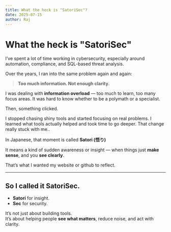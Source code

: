 ```yaml
---
title: What the heck is "SatoriSec"?
date: 2025-07-15
author: Raj
---
```


# What the heck is "SatoriSec"

I’ve spent a lot of time working in cybersecurity, especially around automation, compliance, and SQL-based threat analysis.

Over the years, I ran into the same problem again and again:  
> **Too much information. Not enough clarity.**

<!-- more -->

I was dealing with **information overload** — too much to learn, too many focus areas. It was hard to know whether to be a polymath or a specialist.

Then, something clicked.

I stopped chasing shiny tools and started focusing on real problems. I learned what tools actually helped and took time to go deeper. That change really stuck with me..

In Japanese, that moment is called **Satori (悟り)**

It means a kind of sudden awareness or insight — when things just **make sense**, and you **see clearly**.

That’s what I wanted my website or github to reflect.

---

## So I called it **SatoriSec**.

- **Satori** for insight.
- **Sec** for security.

It’s not just about building tools.  
It’s about helping people **see what matters**, reduce noise, and act with clarity.